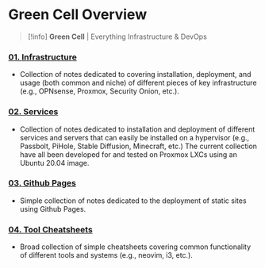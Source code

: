 # Green Cell Overview

>[!info]
> **Green Cell** | Everything Infrastructure & DevOps
### [01. Infrastructure](./01.%20Infrastructure/index.md)
- Collection of notes dedicated to covering installation, deployment, and usage (both common and niche) of different pieces of key infrastructure (e.g., OPNsense, Proxmox, Security Onion, etc.).

### [02. Services](./02.%20Services/index.md)
- Collection of notes dedicated to installation and deployment of different services and servers that can easily be installed on a hypervisor (e.g., Passbolt, PiHole, Stable Diffusion, Minecraft, etc.)  The current collection have all been developed for and tested on Proxmox LXCs using an Ubuntu 20.04 image.

### [03. Github Pages](./03.%20Github%20Pages/index.md)
- Simple collection of notes dedicated to the deployment of static sites using Github Pages.

### [04. Tool Cheatsheets](./04.%20Tool%20Cheatsheets/index.md)
- Broad collection of simple cheatsheets covering common functionality of different tools and systems (e.g., neovim, i3, etc.).
